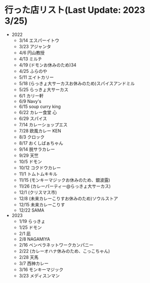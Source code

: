# 行った店リスト(Last Update: 2023 3/25)

* 2022
    * 3/14 エスパーイトウ
    * 3/23 アジャンタ
    * 4/6 円山教授
    * 4/13 ミルチ
    * 4/19 (ドモンお休みのため)34
    * 4/25 ふらのや
    * 5/11 エイトカリー
    * 5/18 (らっきょ大サーカスお休みのため)スパイスアンドミル
    * 5/25 らっきょ大サーカス
    * 6/1 カリー軒
    * 6/9 Navy's
    * 6/15 soup curry king
    * 6/22 カレー食堂 心
    * 6/29 スパイス
    * 7/14 カレーショップエス
    * 7/28 欧風カレー KEN
    * 8/3 クロック
    * 8/17 おくしばぁちゃん
    * 9/14 脱サラカレー
    * 9/29 天竺
    * 10/5 ドモン
    * 10/12 コクドウカレー
    * 11/1 トムトムキキル
    * 11/15 (モンキーマジックお休みのため、銀波露)
    * 11/26 (カレーパーティー@らっきょ大サーカス)
    * 12/1 (クリスマス市)
    * 12/8 (未来カレーこりすお休みのため)ソウルストア
    * 12/15 未来カレーこりす
    * 12/22 SAMA
* 2023
    * 1/19 らっきょ
    * 1/25 ドモン
    * 2/1 凪
    * 2/8 NAGAMIYA
    * 2/16 ベンベラネットワークカンパニー
    * 2/22 (カレーオハナ休みのため、こっこちゃん)
    * 2/28 天馬
    * 3/7 西神カレー
    * 3/16 モンキーマジック
    * 3/23 メディスンマン